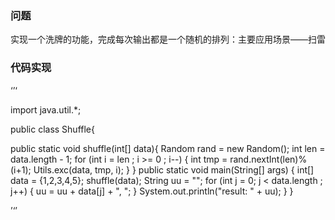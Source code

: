 ### 问题
实现一个洗牌的功能，完成每次输出都是一个随机的排列：主要应用场景——扫雷

### 代码实现

‘’‘

import java.util.*;

public class Shuffle{

public static void shuffle(int[] data){
    Random rand = new Random();
    int len = data.length - 1;
    for (int i = len ; i >= 0 ; i--) {
        int tmp = rand.nextInt(len)%(i+1);
        Utils.exc(data, tmp, i);
    }
}
	public static void main(String[] args) {
        int[] data = {1,2,3,4,5};
        shuffle(data);
        String uu = "";
        for (int j = 0; j < data.length ; j++) {
            uu = uu + data[j] + ", ";
        }
		System.out.println("result: " + uu);
	}
}

’‘’